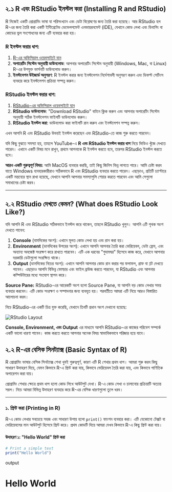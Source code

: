 ## ২.১ R এবং RStudio ইনস্টল করা (Installing R and RStudio)

R নিজেই একটি প্রোগ্রামিং ভাষা যা পরিসংখ্যান এবং ডেটা বিশ্লেষণের জন্য তৈরি করা হয়েছে। আর RStudio হল R-এর জন্য তৈরি করা একটি ইন্টিগ্রেটেড ডেভেলপমেন্ট এনভায়রনমেন্ট (IDE), যেখানে কোড লেখা এবং ডিবাগিং বা কোডের ভুল সংশোধনের জন্য এটি ব্যবহার করা হয়।

### R ইনস্টল করার ধাপ:
1. [R-এর অফিসিয়াল ওয়েবসাইটে যান](https://cran.r-project.org/)
2. **অপারেটিং সিস্টেম অনুযায়ী ডাউনলোড**: আপনার অপারেটিং সিস্টেম অনুযায়ী (Windows, Mac, বা Linux) R-এর উপযুক্ত ভার্সনটি ডাউনলোড করুন।
3. **ইনস্টলেশন উইজার্ড অনুসরণ**: R ইনস্টল করার জন্য ইনস্টলেশন নির্দেশাবলী অনুসরণ করুন এবং ডিফল্ট সেটিংস ব্যবহার করে ইনস্টলেশন প্রক্রিয়া সম্পন্ন করুন।

### RStudio ইনস্টল করার ধাপ:
1. [RStudio-এর অফিসিয়াল ওয়েবসাইটে যান](https://posit.co/download/rstudio-desktop/)
2. **RStudio ডাউনলোড**: "Download RStudio" বাটনে ক্লিক করুন এবং আপনার অপারেটিং সিস্টেম অনুযায়ী সঠিক ইনস্টলেশন ফাইলটি ডাউনলোড করুন।
3. **RStudio ইনস্টল করা**: ডাউনলোড করা ফাইলটি রান করুন এবং ইনস্টলেশন সম্পন্ন করুন।

এখন আপনি R এবং RStudio উভয়ই ইনস্টল করেছেন এবং RStudio-তে কাজ শুরু করতে পারবেন।

যদি কিছু বুঝতে সমস্যা হয়, তাহলে YouTube-এ **R এবং RStudio ইনস্টল করার ধাপ** নিয়ে ভিডিও খুঁজে দেখতে পারেন। এখানে একটি বিষয় মনে রাখুন, প্রথমে আপনাকে R ইনস্টল করতে হবে, তারপর RStudio ইনস্টল করতে হবে।

**আরও একটি গুরুত্বপূর্ণ বিষয়:** আমি MacOS ব্যবহার করছি, তাই কিছু জিনিস ভিন্ন লাগতে পারে। আমি চেষ্টা করব যাতে Windows ব্যবহারকারীরাও সঠিকভাবে R এবং RStudio ব্যবহার করতে পারেন। এছাড়াও, প্রতিটি চ্যাপ্টারে একটি মন্তব্যের স্থান রাখা হয়েছে, যেখানে আপনি আপনার সমস্যাগুলি শেয়ার করতে পারবেন এবং আমি সেগুলো সমাধানের চেষ্টা করব।

---

## ২.২ RStudio দেখতে কেমন? (What does RStudio Look Like?)

যদি আপনি R এবং RStudio সঠিকভাবে ইনস্টল করে থাকেন, তাহলে RStudio খুলুন। আপনি ৩টি পৃথক অংশ দেখতে পাবেন:

1. **Console** (বামদিকের অংশ): এখানে মূলত কোড লেখা হয় এবং রান করা হয়। 
2. **Environment** (ডানদিকের উপরের অংশ): এখানে আপনি আপনার তৈরি করা ভেরিয়েবল, ডেটা ফ্রেম, এবং অন্যান্য অবজেক্ট সংরক্ষণ করে রাখতে পারবেন। এটি এক ধরনের "গুদামঘর" হিসেবে কাজ করে, যেখানে আপনার দরকারি ডেটাগুলো সংরক্ষিত থাকে।
3. **Output** (ডানদিকের নিচের অংশ): এখানে আপনি আপনার কোড রান করার পর ফলাফল, গ্রাফ বা প্লট দেখতে পাবেন। এছাড়াও আপনি বিভিন্ন ফোল্ডার এবং ফাইল ব্রাউজ করতে পারবেন, যা RStudio এবং আপনার কম্পিউটারের মধ্যে সংযোগ স্থাপন করে।

**Source Pane:** RStudio-এর আরেকটি অংশ হলো Source Pane, যা আপনি বড় কোড লেখার সময় ব্যবহার করবেন। এটি কোড সংরক্ষণ ও সম্পাদনার জন্য ব্যবহৃত হয়। পরবর্তীতে আমরা এটি নিয়ে আরও বিস্তারিত আলোচনা করব।

নিচে RStudio-এর একটি চিত্র যুক্ত করেছি, যেখানে তিনটি প্রধান অংশ দেখানো হয়েছে:

![RStudio Layout]([https://rstudio.com/wp-content/uploads/2018/10/RStudio-IDE.png](https://github.com/sharifshohan/Programming-for-Bioscience/blob/main/chapter1/rstudio%20pic.png))

**Console, Environment, এবং Output** এর মাধ্যমে আপনি RStudio-এর কাজের পরিবেশ সম্পর্কে একটি ভালো ধারণা পাবেন। কাজ করতে করতে আপনার অনেক বিষয় স্বাভাবিকভাবে পরিষ্কার হয়ে যাবে।


## ২.২ R-এর বেসিক সিনট্যাক্স (Basic Syntax of R)

R প্রোগ্রামিং ভাষার বেসিক সিনট্যাক্স শেখা খুবই গুরুত্বপূর্ণ, কারণ এটি R শেখার প্রথম ধাপ। আমরা শুরু করব কিছু সাধারণ উদাহরণ দিয়ে, যেমন কিভাবে R-এ প্রিন্ট করা যায়, কিভাবে ভেরিয়েবল তৈরি করা যায়, এবং কিভাবে গাণিতিক অপারেশন করা যায়।

প্রোগ্রামিং শেখার ক্ষেত্রে প্রথম ধাপ হলো কোড লিখে আউটপুট দেখা। R-এ কোড লেখা ও চালানোর প্রক্রিয়াটি অত্যন্ত সরল। নিচে আমরা বিভিন্ন উদাহরণ ব্যবহার করে R-এর বেসিক ধারণাগুলো তুলে ধরব।

---

### ১. প্রিন্ট করা (Printing in R)

R-এ কোড লেখার সবচেয়ে সহজ এবং সাধারণ উপায় হলো `print()` ফাংশন ব্যবহার করা। এটি যেকোনো টেক্সট বা ভেরিয়েবলের মান আউটপুট হিসেবে প্রিন্ট করে। প্রথম কোডটি দিয়ে আমরা দেখব কিভাবে R-এ কিছু প্রিন্ট করা যায়।

#### উদাহরণ ১: "Hello World" প্রিন্ট করা

```r
# Print a simple text
print("Hello World")
```
output

# **Hello World**
